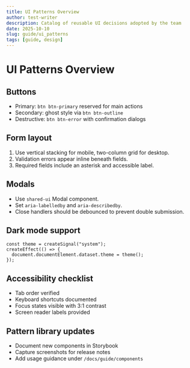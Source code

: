 ```yaml
---
title: UI Patterns Overview
author: test-writer
description: Catalog of reusable UI decisions adopted by the team
date: 2025-10-10
slug: guide/ui_patterns
tags: [guide, design]
---
```


# UI Patterns Overview

## Buttons

- Primary: `btn btn-primary` reserved for main actions
- Secondary: ghost style via `btn btn-outline`
- Destructive: `btn btn-error` with confirmation dialogs

## Form layout

1. Use vertical stacking for mobile, two-column grid for desktop.
2. Validation errors appear inline beneath fields.
3. Required fields include an asterisk and accessible label.

## Modals

- Use `shared-ui` Modal component.
- Set `aria-labelledby` and `aria-describedby`.
- Close handlers should be debounced to prevent double submission.

## Dark mode support

```tsx
const theme = createSignal("system");
createEffect(() => {
  document.documentElement.dataset.theme = theme();
});
```

## Accessibility checklist

- Tab order verified
- Keyboard shortcuts documented
- Focus states visible with 3:1 contrast
- Screen reader labels provided

## Pattern library updates

- Document new components in Storybook
- Capture screenshots for release notes
- Add usage guidance under `/docs/guide/components`
